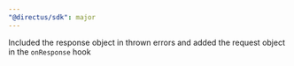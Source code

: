 ```yaml
---
"@directus/sdk": major
---
```


Included the response object in thrown errors and added the request object in the `onResponse` hook
